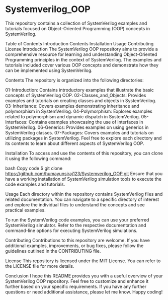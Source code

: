 # Systemverilog_OOP
This repository contains a collection of SystemVerilog examples and tutorials focused on Object-Oriented Programming (OOP) concepts in SystemVerilog.

Table of Contents
Introduction
Contents
Installation
Usage
Contributing
License
Introduction
The SystemVerilog OOP repository aims to provide a comprehensive resource for learning and understanding Object-Oriented Programming principles in the context of SystemVerilog. The examples and tutorials included cover various OOP concepts and demonstrate how they can be implemented using SystemVerilog.

Contents
The repository is organized into the following directories:

01-Introduction: Contains introductory examples that illustrate the basic concepts of SystemVerilog OOP.
02-Classes_and_Objects: Provides examples and tutorials on creating classes and objects in SystemVerilog.
03-Inheritance: Covers examples demonstrating inheritance and polymorphism in SystemVerilog.
04-Polymorphism: Explores examples related to polymorphism and dynamic dispatch in SystemVerilog.
05-Interfaces: Contains examples showcasing the use of interfaces in SystemVerilog.
06-Generics: Provides examples on using generics in SystemVerilog classes.
07-Packages: Covers examples and tutorials on utilizing packages in SystemVerilog.
Feel free to explore each directory and its contents to learn about different aspects of SystemVerilog OOP.

Installation
To access and use the contents of this repository, you can clone it using the following command:

bash
Copy code
$ git clone https://github.com/humayunsiraj123/Systemverilog_OOP.git
Ensure that you have a working installation of SystemVerilog simulation tools to execute the code examples and tutorials.

Usage
Each directory within the repository contains SystemVerilog files and related documentation. You can navigate to a specific directory of interest and explore the individual files to understand the concepts and see practical examples.

To run the SystemVerilog code examples, you can use your preferred SystemVerilog simulator. Refer to the respective documentation and command-line options for executing SystemVerilog simulations.

Contributing
Contributions to this repository are welcome. If you have additional examples, improvements, or bug fixes, please follow the guidelines outlined in the CONTRIBUTING file.

License
This repository is licensed under the MIT License. You can refer to the LICENSE file for more details.

Conclusion
I hope this README provides you with a useful overview of your SystemVerilog OOP repository. Feel free to customize and enhance it further based on your specific requirements. If you have any further questions or need additional assistance, please let me know. Happy coding!
